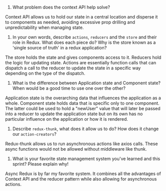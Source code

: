 1. What problem does the context API help solve?

Context API allows us to hold our state in a central location and disperse it to components as needed, avoiding excessive prop drilling and unpredictability when managing state.

1. In your own words, describe `actions`, `reducers` and the `store` and their role in Redux. What does each piece do? Why is the store known as a 'single source of truth' in a redux application?

The store holds the state and gives components access to it. Reducers hold the logic for updating state. Actions are essentially function calls that can dispatch a call to the reducer to update the state in a specific way depending on the type of the dispatch.

1. What is the difference between Application state and Component state? When would be a good time to use one over the other?

Application state is the overarching data that influences the application as a whole. Component state holds data that is specific only to one component. The latter could be used to hold a "newUser" value that will later be passed into a reducer to update the application state but on its own has no particular influence on the application or how it is rendered.

1. Describe `redux-thunk`, what does it allow us to do? How does it change our `action-creators`?

Redux-thunk allows us to run asynchronous actions like axios calls. These async functions would not be allowed without middleware like thunk.

1. What is your favorite state management system you've learned and this sprint? Please explain why!

Async Redux is by far my favorite system. It combines all the advantages of Context API and the reducer pattern while also allowing for asynchronous actions.
